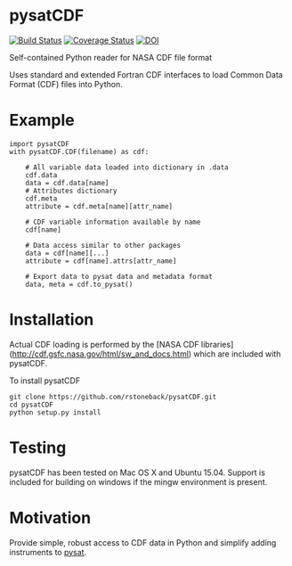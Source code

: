 # pysatCDF
[![Build Status](https://travis-ci.org/rstoneback/pysatCDF.svg?branch=master)](https://travis-ci.org/rstoneback/pysatCDF)
[![Coverage Status](https://coveralls.io/repos/github/rstoneback/pysatCDF/badge.svg?branch=master)](https://coveralls.io/github/rstoneback/pysatCDF?branch=master)
[![DOI](https://zenodo.org/badge/51764432.svg)](https://zenodo.org/badge/latestdoi/51764432)

Self-contained Python reader for NASA CDF file format

Uses standard and extended Fortran CDF interfaces to load Common Data Format (CDF) files into Python.

# Example
```
import pysatCDF
with pysatCDF.CDF(filename) as cdf:

    # All variable data loaded into dictionary in .data
    cdf.data
    data = cdf.data[name]
    # Attributes dictionary
    cdf.meta
    attribute = cdf.meta[name][attr_name]

    # CDF variable information available by name
    cdf[name]

    # Data access similar to other packages
    data = cdf[name][...]
    attribute = cdf[name].attrs[attr_name]

    # Export data to pysat data and metadata format
    data, meta = cdf.to_pysat()
```

# Installation
Actual CDF loading is performed by the [NASA CDF libraries] (http://cdf.gsfc.nasa.gov/html/sw_and_docs.html) 
which are included with pysatCDF.

To install pysatCDF
```
git clone https://github.com/rstoneback/pysatCDF.git
cd pysatCDF
python setup.py install
```

# Testing
pysatCDF has been tested on Mac OS X and Ubuntu 15.04. Support is included for building on windows if the mingw environment is present. 

# Motivation
Provide simple, robust access to CDF data in Python and simplify adding instruments to [pysat](https://github.com/rstoneback/pysat).
